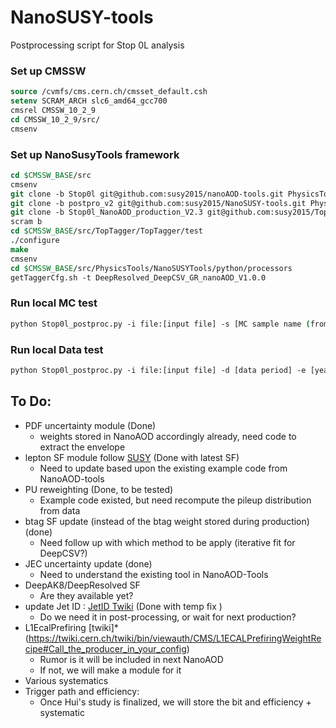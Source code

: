 # NanoSUSY-tools
Postprocessing script for Stop 0L analysis

### Set up CMSSW

```tcsh
source /cvmfs/cms.cern.ch/cmsset_default.csh
setenv SCRAM_ARCH slc6_amd64_gcc700
cmsrel CMSSW_10_2_9
cd CMSSW_10_2_9/src/
cmsenv
```

### Set up NanoSusyTools framework
```tcsh
cd $CMSSW_BASE/src
cmsenv
git clone -b Stop0l git@github.com:susy2015/nanoAOD-tools.git PhysicsTools/NanoAODTools
git clone -b postpro_v2 git@github.com:susy2015/NanoSUSY-tools.git PhysicsTools/NanoSUSYTools
git clone -b Stop0l_NanoAOD_production_V2.3 git@github.com:susy2015/TopTagger.git
scram b
cd $CMSSW_BASE/src/TopTagger/TopTagger/test
./configure
make
cmsenv
cd $CMSSW_BASE/src/PhysicsTools/NanoSUSYTools/python/processors
getTaggerCfg.sh -t DeepResolved_DeepCSV_GR_nanoAOD_V1.0.0
```

### Run local MC test
```tcsh
python Stop0l_postproc.py -i file:[input file] -s [MC sample name (from sampleSet cfg file)] -e [year]
```

### Run local Data test
```tcsh
python Stop0l_postproc.py -i file:[input file] -d [data period] -e [year]
```


## To Do:
* PDF uncertainty module (Done)
    * weights stored in NanoAOD accordingly already, need code to extract the envelope
* lepton SF module follow [SUSY](https://twiki.cern.ch/twiki/bin/viewauth/CMS/SUSLeptonSF#Scale_Factors_for_SUSY_IDs) (Done with latest SF)
    * Need to update based upon the existing example code from NanoAOD-tools
* PU reweighting  (Done, to be tested)
    * Example code existed, but need recompute the pileup distribution from data
* btag SF update (instead of the btag weight stored during production) (done)
    * Need follow up with which method to be apply (iterative fit for DeepCSV?)
* JEC uncertainty update (done)
    * Need to understand the existing tool in NanoAOD-Tools
* DeepAK8/DeepResolved SF
    * Are they available yet?
* update Jet ID : [JetID Twiki](https://twiki.cern.ch/twiki/bin/viewauth/CMS/JetID13TeVRun2018) (Done with temp fix )
    * Do we need it in post-processing, or wait for next production?
* L1EcalPrefiring [twiki]* (https://twiki.cern.ch/twiki/bin/viewauth/CMS/L1ECALPrefiringWeightRecipe#Call_the_producer_in_your_config)
    * Rumor is it will be included in next NanoAOD
    * If not, we will make a module for it
* Various systematics 
* Trigger path and efficiency:
    * Once Hui's study is finalized, we will store the bit and efficiency + systematic
